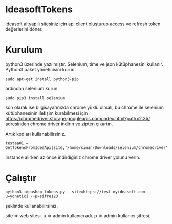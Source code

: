 # IdeasoftTokens
ideasoft altyapılı sitesiniz için api client oluşturup access ve refresh token değerlerini döner.

# Kurulum

python3 üzerinde yazılmıştır. Selenium, time ve json kütüphanesini kullanır.
Python3 paket yöneticisini kurun
```
sudo apt-get install python3-pip
```
ardından selenium kurun
```
sudo pip3 install selenium
```
son olarak ise bilgisayarınızda chrome yüklü olmalı, bu chrome ile selenium kütüphanesinin iletişim kurabilmesi için
https://chromedriver.storage.googleapis.com/index.html?path=2.35/
adresinden chrome driver indirin ve zipten çıkartın.

Artık kodları kullanabilirsiniz.

```
testaa01 = GetTokensFromIdeaApi(site,"/home/sinan/Downloads/selenium/chromedriver")
```
Instance alırken az önce indirdiğiniz chrome driver yolunu verin.

# Çalıştır

```
python3 ideashop_tokens.py --site=https://test.myideasoft.com --u=yonetici --p=sifre123
```
şeklinde kullanabilirsiniz.

site => web sitesi.
u => admin kullanıcı adı.
p => admin kullanıcı şifresi.
